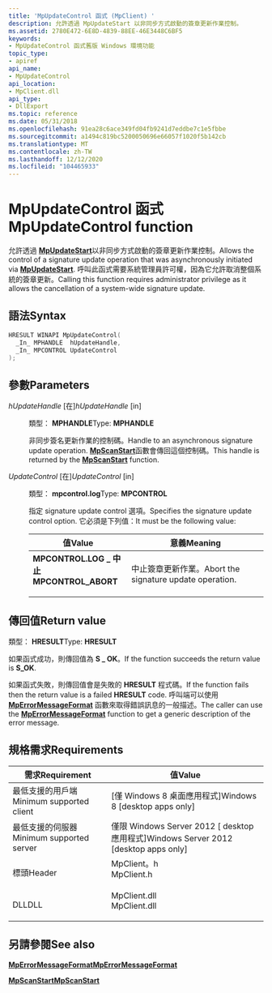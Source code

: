 ```yaml
---
title: 'MpUpdateControl 函式 (MpClient) '
description: 允許透過 MpUpdateStart 以非同步方式啟動的簽章更新作業控制。
ms.assetid: 2780E472-6E8D-4839-88EE-46E3448C6BF5
keywords:
- MpUpdateControl 函式舊版 Windows 環境功能
topic_type:
- apiref
api_name:
- MpUpdateControl
api_location:
- MpClient.dll
api_type:
- DllExport
ms.topic: reference
ms.date: 05/31/2018
ms.openlocfilehash: 91ea28c6ace349fd04fb9241d7eddbe7c1e5fbbe
ms.sourcegitcommit: a1494c819bc5200050696e66057f1020f5b142cb
ms.translationtype: MT
ms.contentlocale: zh-TW
ms.lasthandoff: 12/12/2020
ms.locfileid: "104465933"
---
```

# <a name="mpupdatecontrol-function"></a><span data-ttu-id="563b2-104">MpUpdateControl 函式</span><span class="sxs-lookup"><span data-stu-id="563b2-104">MpUpdateControl function</span></span>

<span data-ttu-id="563b2-105">允許透過 [**MpUpdateStart**](mpupdatestart.md)以非同步方式啟動的簽章更新作業控制。</span><span class="sxs-lookup"><span data-stu-id="563b2-105">Allows the control of a signature update operation that was asynchronously initiated via [**MpUpdateStart**](mpupdatestart.md).</span></span> <span data-ttu-id="563b2-106">呼叫此函式需要系統管理員許可權，因為它允許取消整個系統的簽章更新。</span><span class="sxs-lookup"><span data-stu-id="563b2-106">Calling this function requires administrator privilege as it allows the cancellation of a system-wide signature update.</span></span>

## <a name="syntax"></a><span data-ttu-id="563b2-107">語法</span><span class="sxs-lookup"><span data-stu-id="563b2-107">Syntax</span></span>


```C++
HRESULT WINAPI MpUpdateControl(
  _In_ MPHANDLE  hUpdateHandle,
  _In_ MPCONTROL UpdateControl
);
```



## <a name="parameters"></a><span data-ttu-id="563b2-108">參數</span><span class="sxs-lookup"><span data-stu-id="563b2-108">Parameters</span></span>

<dl> <dt>

<span data-ttu-id="563b2-109">*hUpdateHandle* \[在\]</span><span class="sxs-lookup"><span data-stu-id="563b2-109">*hUpdateHandle* \[in\]</span></span>
</dt> <dd>

<span data-ttu-id="563b2-110">類型： **MPHANDLE**</span><span class="sxs-lookup"><span data-stu-id="563b2-110">Type: **MPHANDLE**</span></span>

<span data-ttu-id="563b2-111">非同步簽名更新作業的控制碼。</span><span class="sxs-lookup"><span data-stu-id="563b2-111">Handle to an asynchronous signature update operation.</span></span> <span data-ttu-id="563b2-112">[**MpScanStart**](mpscanstart.md)函數會傳回這個控制碼。</span><span class="sxs-lookup"><span data-stu-id="563b2-112">This handle is returned by the [**MpScanStart**](mpscanstart.md) function.</span></span>

</dd> <dt>

<span data-ttu-id="563b2-113">*UpdateControl* \[在\]</span><span class="sxs-lookup"><span data-stu-id="563b2-113">*UpdateControl* \[in\]</span></span>
</dt> <dd>

<span data-ttu-id="563b2-114">類型： **mpcontrol.log**</span><span class="sxs-lookup"><span data-stu-id="563b2-114">Type: **MPCONTROL**</span></span>

<span data-ttu-id="563b2-115">指定 signature update control 選項。</span><span class="sxs-lookup"><span data-stu-id="563b2-115">Specifies the signature update control option.</span></span> <span data-ttu-id="563b2-116">它必須是下列值：</span><span class="sxs-lookup"><span data-stu-id="563b2-116">It must be the following value:</span></span>



| <span data-ttu-id="563b2-117">值</span><span class="sxs-lookup"><span data-stu-id="563b2-117">Value</span></span>                                                                                                                                                               | <span data-ttu-id="563b2-118">意義</span><span class="sxs-lookup"><span data-stu-id="563b2-118">Meaning</span></span>                                          |
|---------------------------------------------------------------------------------------------------------------------------------------------------------------------|--------------------------------------------------|
| <span id="MPCONTROL_ABORT"></span><span id="mpcontrol_abort"></span><dl> <span data-ttu-id="563b2-119"><dt>**MPCONTROL.LOG \_ 中止**</dt></span><span class="sxs-lookup"><span data-stu-id="563b2-119"><dt>**MPCONTROL\_ABORT**</dt></span></span> </dl> | <span data-ttu-id="563b2-120">中止簽章更新作業。</span><span class="sxs-lookup"><span data-stu-id="563b2-120">Abort the signature update operation.</span></span><br/> |



 

</dd> </dl>

## <a name="return-value"></a><span data-ttu-id="563b2-121">傳回值</span><span class="sxs-lookup"><span data-stu-id="563b2-121">Return value</span></span>

<span data-ttu-id="563b2-122">類型： **HRESULT**</span><span class="sxs-lookup"><span data-stu-id="563b2-122">Type: **HRESULT**</span></span>

<span data-ttu-id="563b2-123">如果函式成功，則傳回值為 **S \_ OK**。</span><span class="sxs-lookup"><span data-stu-id="563b2-123">If the function succeeds the return value is **S\_OK**.</span></span>

<span data-ttu-id="563b2-124">如果函式失敗，則傳回值會是失敗的 **HRESULT** 程式碼。</span><span class="sxs-lookup"><span data-stu-id="563b2-124">If the function fails then the return value is a failed **HRESULT** code.</span></span> <span data-ttu-id="563b2-125">呼叫端可以使用 [**MpErrorMessageFormat**](mperrormessageformat.md) 函數來取得錯誤訊息的一般描述。</span><span class="sxs-lookup"><span data-stu-id="563b2-125">The caller can use the [**MpErrorMessageFormat**](mperrormessageformat.md) function to get a generic description of the error message.</span></span>

## <a name="requirements"></a><span data-ttu-id="563b2-126">規格需求</span><span class="sxs-lookup"><span data-stu-id="563b2-126">Requirements</span></span>



| <span data-ttu-id="563b2-127">需求</span><span class="sxs-lookup"><span data-stu-id="563b2-127">Requirement</span></span> | <span data-ttu-id="563b2-128">值</span><span class="sxs-lookup"><span data-stu-id="563b2-128">Value</span></span> |
|-------------------------------------|-----------------------------------------------------------------------------------------|
| <span data-ttu-id="563b2-129">最低支援的用戶端</span><span class="sxs-lookup"><span data-stu-id="563b2-129">Minimum supported client</span></span><br/> | <span data-ttu-id="563b2-130">\[僅 Windows 8 桌面應用程式\]</span><span class="sxs-lookup"><span data-stu-id="563b2-130">Windows 8 \[desktop apps only\]</span></span><br/>                                              |
| <span data-ttu-id="563b2-131">最低支援的伺服器</span><span class="sxs-lookup"><span data-stu-id="563b2-131">Minimum supported server</span></span><br/> | <span data-ttu-id="563b2-132">僅限 Windows Server 2012 \[ desktop 應用程式\]</span><span class="sxs-lookup"><span data-stu-id="563b2-132">Windows Server 2012 \[desktop apps only\]</span></span><br/>                                    |
| <span data-ttu-id="563b2-133">標頭</span><span class="sxs-lookup"><span data-stu-id="563b2-133">Header</span></span><br/>                   | <dl> <span data-ttu-id="563b2-134"><dt>MpClient。h</dt></span><span class="sxs-lookup"><span data-stu-id="563b2-134"><dt>MpClient.h</dt></span></span> </dl>   |
| <span data-ttu-id="563b2-135">DLL</span><span class="sxs-lookup"><span data-stu-id="563b2-135">DLL</span></span><br/>                      | <dl> <span data-ttu-id="563b2-136"><dt>MpClient.dll</dt></span><span class="sxs-lookup"><span data-stu-id="563b2-136"><dt>MpClient.dll</dt></span></span> </dl> |



## <a name="see-also"></a><span data-ttu-id="563b2-137">另請參閱</span><span class="sxs-lookup"><span data-stu-id="563b2-137">See also</span></span>

<dl> <dt>

[<span data-ttu-id="563b2-138">**MpErrorMessageFormat**</span><span class="sxs-lookup"><span data-stu-id="563b2-138">**MpErrorMessageFormat**</span></span>](mperrormessageformat.md)
</dt> <dt>

[<span data-ttu-id="563b2-139">**MpScanStart**</span><span class="sxs-lookup"><span data-stu-id="563b2-139">**MpScanStart**</span></span>](mpscanstart.md)
</dt> </dl>

 

 





